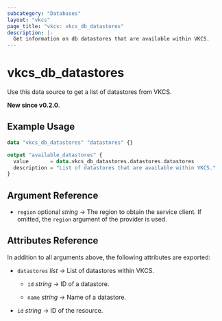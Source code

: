 ```yaml
---
subcategory: "Databases"
layout: "vkcs"
page_title: "vkcs: vkcs_db_datastores"
description: |-
  Get information on db datastores that are available within VKCS.
---
```


# vkcs_db_datastores

Use this data source to get a list of datastores from VKCS.

**New since v0.2.0**.

## Example Usage

```terraform
data "vkcs_db_datastores" "datastores" {}

output "available_datastores" {
  value       = data.vkcs_db_datastores.datastores.datastores
  description = "List of datastores that are available within VKCS."
}
```

## Argument Reference
- `region` optional *string* &rarr;  The region to obtain the service client. If omitted, the `region` argument of the provider is used.


## Attributes Reference
In addition to all arguments above, the following attributes are exported:
- `datastores`  *list* &rarr;  List of datastores within VKCS.
    - `id` *string* &rarr;  ID of a datastore.

    - `name` *string* &rarr;  Name of a datastore.


- `id` *string* &rarr;  ID of the resource.


